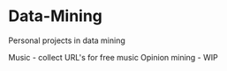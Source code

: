 Data-Mining
===========

Personal projects in data mining

Music - collect URL's for free music
Opinion mining - WIP
